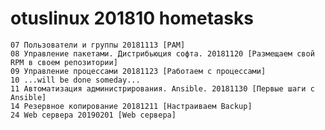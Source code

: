 # otuslinux 201810 hometasks
    07 Пользователи и группы 20181113 [PAM]
    08 Управление пакетами. Дистрибьюция софта. 20181120 [Размещаем свой RPM в своем репозитории]
    09 Управление процессами 20181123 [Работаем с процессами]
    10 ...will be done someday...
    11 Автоматизация администрирования. Ansible. 20181130 [Первые шаги с Ansible]
    14 Резервное копирование 20181211 [Настраиваем Backup]
    24 Web сервера 20190201 [Web сервера]